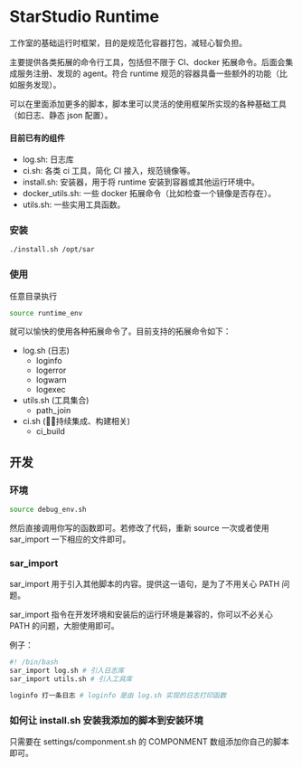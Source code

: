 # StarStudio Runtime

工作室的基础运行时框架，目的是规范化容器打包，减轻心智负担。

主要提供各类拓展的命令行工具，包括但不限于 CI、docker 拓展命令。后面会集成服务注册、发现的 agent。符合 runtime 规范的容器具备一些额外的功能（比如服务发现）。

可以在里面添加更多的脚本，脚本里可以灵活的使用框架所实现的各种基础工具（如日志、静态 json 配置）。

#### 目前已有的组件
- log.sh: 日志库
- ci.sh: 各类 ci 工具，简化 CI 接入，规范镜像等。
- install.sh: 安装器，用于将 runtime 安装到容器或其他运行环境中。
- docker_utils.sh: 一些 docker 拓展命令（比如检查一个镜像是否存在）。
- utils.sh: 一些实用工具函数。

### 安装

```bash
./install.sh /opt/sar
```

### 使用

任意目录执行

```bash
source runtime_env
```

就可以愉快的使用各种拓展命令了。目前支持的拓展命令如下：

- log.sh (日志)
  - loginfo
  - logerror
  - logwarn
  - logexec
- utils.sh (工具集合)
  - path_join
- ci.sh (持续集成、构建相关)
  - ci_build



## 开发

### 环境

```bash
source debug_env.sh
```

然后直接调用你写的函数即可。若修改了代码，重新 source 一次或者使用 sar_import 一下相应的文件即可。

### sar_import

sar_import 用于引入其他脚本的内容。提供这一语句，是为了不用关心 PATH 问题。

sar_import 指令在开发环境和安装后的运行环境是兼容的，你可以不必关心 PATH 的问题，大胆使用即可。

例子：

```bash
#! /bin/bash
sar_import log.sh # 引入日志库
sar_import utils.sh # 引入工具库

loginfo 打一条日志 # loginfo 是由 log.sh 实现的日志打印函数
```

### 如何让 install.sh 安装我添加的脚本到安装环境

只需要在 settings/componment.sh 的 COMPONMENT 数组添加你自己的脚本即可。


